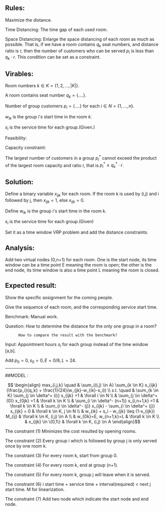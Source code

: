 ##  Rules:

Maximize the distance.

Time Distancing:  The time gap of each used room.

Space Distancing:  Enlarge the space distancing of each room as much as possible. That is, if we have a room contains $q_k$ seat numbers, and distance ratio is r, then the number of customers who can be served $p_i$ is less than $q_k\cdot r$.  This condition can be set as a constraint.

##  Virables:
Room numbers $k \in K = \{1,2,...,|K|\}$.

A room contains seat number $q_k = \{....\}$.

Number of group customers $p_i = \{....\}$ for each $i \in N = \{1,...,n\}$.

$w_{ik}$ is the group i's start time in the room $k$.

$s_i$ is the service time for each group.(Given.)

Feasibility:
<!-- Time window constraints: -->
<!--
Time window $[a_{i},b_{i}]$ for each group, but it satisfies the time constraints during opening time [E, L] for the room. -->

Capacity constraint:

The largest number of customers in a group $p_i^*$ cannot exceed the product of the largest room capacity and ratio r, that is $p_i^* \leq q_k^*\cdot r$.

##  Solution:

<!-- Define the time distance $t_{i}$ for group i. It can be variable or the constant. In our case, we set the
time interval as the variable and it should be larger than half an hour. -->

Define a binary variable $x_{ijk}$ for each room. If the room k is used by (i,j) and i followed by j, then $x_{ijk} = 1$, else $x_{ijk} = 0$.

Define
$w_{ik}$ is the group i's start time in the room k.

$s_i$ is the service time for each group.(Given)

Set it as a time window VRP problem and add the distance constraints.

##  Analysis:

Add two virtual nodes (0,n+1) for each room. One is the start node, its time window can be a time point E meaning the room is open; the other is the end node, its time window is also a time point L meaning the room is closed.

##  Expected result:
Show the specific assignment for the coming people.

Give the sequence of each room, and the corresponding service start time.

Benchmark: Manual work.

Question: How to determine the distance for the only one group in a room?

          How to compare the result with the benchmark?

Input: Appointment hours $s_i$ for each group instead of the time window [a,b].

Add $p_0 = 0, s_0 = 0, E = 0/8, L=24.$

****************************************************
##MODEL :

$$
\begin{align}
max_{i,j,k} \quad & \sum_{(i,j) \in A} \sum_{k \in K} x_{ijk} (\frac{p_i}{q_k} + \frac{1}{24}(w_{jk}-w_{ik}-s_i)) \\
s.t. \quad  & \sum_{k \in K} \sum_{j \in \delta^+ (i)} x_{ijk} =1 & \forall i \in N  \\
& \sum_{j \in \delta^+ (0)} x_{0jk} =1 & \forall k \in K \\
& \sum_{i \in \delta^- (n+1)} x_{i,n+1,k} =1 & \forall k \in K \\
& \sum_{i \in \delta^- (j)} x_{ijk} - \sum_{i \in \delta^+ (j)} x_{ijk} = 0  & \forall k \in K, j \in N \\
& w_{ik} + s_i - w_{jk} \leq (1-x_{ijk}) M_{ij} & \forall k \in K, (i,j) \in A \\
& w_{0k}=E, w_{n+1,k}=L  & \forall k \in K \\
& x_{ijk} \in \{0,1\} & \forall k \in K, (i,j) \in A
\end{align}$$

The constraint (1) Minimizes the cost resulted by opening rooms.

The constraint (2) Every group i which is followed by group j is only served once by one room k.

The constraint (3) For every room k, start from group 0.

The constraint (4) For every room k, end at group (n+1).

The constraint (5) For every room k, group j will leave when it is served.

The constraint (6) i start time + service time + interval(required) < next j start time. M for linearization.

<!-- The constraint (7) Time window constraints for every group. -->

The constraint (7) Add two node which indicate the start node and end node.
